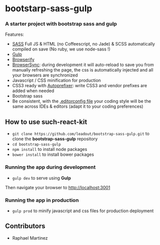 # bootstarp-sass-gulp
### A starter project with bootstrap sass and gulp

Features:

- [SASS](http://sass-lang.com/) Full JS & HTML (no Coffeescript, no Jade) & SCSS automatically compiled on save (No ruby, we use node-sass !)
- [Gulp](http://gulpjs.com/)
- [Browserify](http://browserify.org/)
- [BrowserSync](http://www.browsersync.io/): during development it will auto-reload to save you from manually refreshing the page, the css is automatically injected and all your browsers are synchronized
- Javascript / CSS minification for production
- CSS3 ready with [Autoprefixer](https://github.com/postcss/autoprefixer): write CSS3 and vendor prefixes are added when needed
- Bootstrap sass
- Be consistent, with the [.editorconfig file](http://editorconfig.org/) your coding style will be the same across IDEs & editors (adapt it to your coding preferences)

## How to use such-react-kit

* `git clone https://github.com/leadout/bootstrap-sass-gulp.git` to clone the **bootstrap-sass-gulp** repository
* `cd bootstrap-sass-gulp`
* `npm install` to install node packages
* `bower install` to install bower packages

### Running the app during development

* `gulp dev` to serve using **Gulp**

Then navigate your browser to [http://localhost:3001](http://localhost:3001)

### Running the app in production

* `gulp prod` to minify javascript and css files for production deployment

## Contributors

* Raphael Martinez